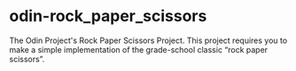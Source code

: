 # odin-rock_paper_scissors
The Odin Project's Rock Paper Scissors Project. This project requires you to make a simple implementation of the grade-school classic “rock paper scissors”.
